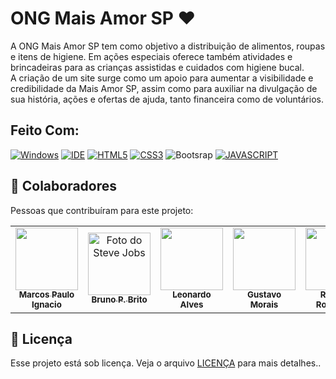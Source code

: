 # ONG Mais Amor SP ❤

A ONG Mais Amor SP tem como objetivo a distribuição de alimentos, roupas e itens de higiene.  Em ações especiais oferece também atividades e brincadeiras para as crianças assistidas e cuidados com higiene bucal. <br>
A criação de um site surge como um apoio para aumentar a visibilidade e credibilidade da Mais Amor SP, assim como para auxiliar na divulgação de sua história, ações e ofertas de ajuda, tanto financeira como de voluntários. 

## Feito Com:
[![Windows](https://img.shields.io/badge/Windows-0078D6?style=for-the-badge&logo=windows&logoColor=white)](https://www.microsoft.com/pt-br/windows/get-windows-10)
[![IDE](https://img.shields.io/badge/Visual_studio_code-0078D4?style=for-the-badge&logo=visual%20studio%20code&logoColor=white)](https://code.visualstudio.com/)
[![HTML5](https://img.shields.io/badge/HTML5-E34F26?style=for-the-badge&logo=html5&logoColor=white)](https://developer.mozilla.org/pt-BR/docs/Web/HTML)
[![CSS3](https://img.shields.io/badge/CSS3-1572B6?style=for-the-badge&logo=css3&logoColor=white)](https://developer.mozilla.org/pt-BR/docs/Web/CSS)
![Bootsrap](https://img.shields.io/badge/Bootstrap-563D7C?style=for-the-badge&logo=bootstrap&logoColor=white)
[![JAVASCRIPT](https://img.shields.io/badge/JavaScript-F7DF1E?style=for-the-badge&logo=javascript&logoColor=black)](https://developer.mozilla.org/pt-BR/docs/Web/JavaScript)

## 🤝 Colaboradores

Pessoas que contribuíram para este projeto:


<table>
  <tr>
    <td align="center">
      <a href="https://github.com/Marcos-Ignacio/">
        <img src="https://avatars.githubusercontent.com/u/94194033?v=4" width="100px;" alt=""/><br>
        <sub>
          <b>Marcos Paulo Ignacio</b>
        </sub>
      </a>
    </td>
    <td align="center">
      <a href="https://github.com/brunopbrito31">
        <img src="https://avatars.githubusercontent.com/u/73408388?v=4" width="100px;" alt="Foto do Steve Jobs"/><br>
        <sub>
          <b>Bruno P. Brito</b>
        </sub>
      </a>
    </td>
    <td align="center">
      <a href="https://github.com/leomonadas">
        <img src="https://avatars.githubusercontent.com/u/77860170?v=4" width="100px;" alt=""/><br>
        <sub>
          <b>Leonardo Alves</b>
        </sub>
      </a>
    </td>
     <td align="center">
      <a href="https://github.com/guhmorais">
        <img src="https://avatars.githubusercontent.com/u/93994851?v=4" width="100px;" alt=""/><br>
        <sub>
          <b>Gustavo Morais</b>
        </sub>
      </a>
    </td>
    <td align="center">
      <a href="https://github.com/rapharodrigues04">
        <img src="https://avatars.githubusercontent.com/u/46537733?v=4" width="100px;" alt=""/><br>
        <sub>
          <b>Raphael Rodrigues</b>
        </sub>
      </a>
    </td>
    <td align="center">
      <a href="https://github.com/wspietro">
        <img src="https://avatars.githubusercontent.com/u/79719947?v=4" width="100px;" alt=""/><br>
        <sub>
          <b>Pietro Weg Sera</b>
        </sub>
      </a>
    </td>
  </tr>
</table>

## 📝 Licença

Esse projeto está sob licença. Veja o arquivo [LICENÇA](LICENSE) para mais detalhes..
